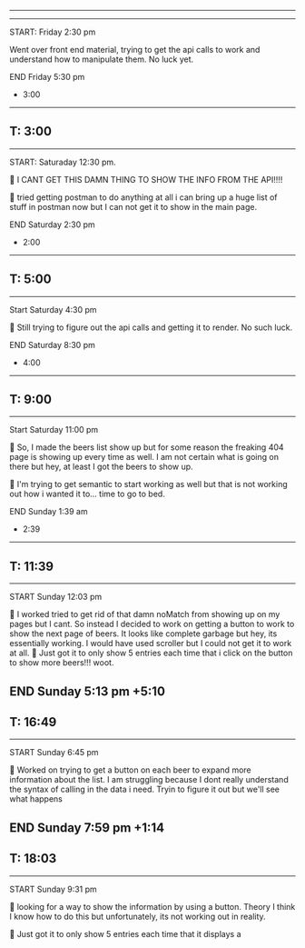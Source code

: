 -----------------------------------
-----------------------------------
START:
Friday 2:30 pm

Went over front end material, trying to get the api calls to work and understand how to manipulate
them.
No luck yet.

END
Friday 5:30 pm
+ 3:00
--------
T: 3:00
-----------------------------------
-----------------------------------
START:
Saturaday 12:30 pm. 

 I CANT GET THIS DAMN THING TO SHOW THE INFO FROM THE API!!!!

 tried getting postman to do anything at all i can bring up a huge list of stuff in postman now but
 I can not get it to show in the main page.

END
Saturday 2:30 pm
+ 2:00
--------
T: 5:00
-----------------------------------
-----------------------------------
Start 
Saturday 4:30 pm

 Still trying to figure out the api calls and getting it to render. No such luck. 

END
Saturday 8:30 pm
+ 4:00
--------
T: 9:00
-----------------------------------
-----------------------------------
Start
Saturday 11:00 pm

 So, I made the beers list show up but for some reason the freaking 404 page is showing up every 
time as well. I am not certain what is going on there but hey, at least I got the beers to show up.

 I'm trying to get semantic to start working as well but that is not working out how i wanted it 
to... time to go to bed.

END
Sunday 1:39 am
+ 2:39
--------
T: 11:39
-----------------------------------
-----------------------------------
START
Sunday 12:03 pm

 I worked tried to get rid of that damn noMatch from showing up on my pages but I cant. So instead
I decided to work on getting a button to work to show the next page of beers. It looks like 
complete garbage but hey, its essentially working. I would have used scroller but I could not get 
it to work at all.
 Just got it to only show 5 entries each time that i click on the button to show more beers!!! 
woot.

END
Sunday 5:13 pm
+5:10
--------
T: 16:49
-----------------------------------
-----------------------------------
START
Sunday 6:45 pm

 Worked on trying to get a button on each beer to expand more information about the list. I am 
struggling because I dont really understand the syntax of calling in the data i need. Tryin to 
figure it out but we'll see what happens

END
Sunday 7:59 pm
+1:14
--------
T: 18:03
-----------------------------------
-----------------------------------
START
Sunday 9:31 pm

 looking for a way to show the information by using a button. Theory I think I know how to do this but unfortunately, its not working out in reality.




























 Just got it to only show 5 entries each time that it displays a 































